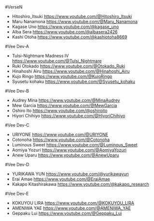 #VerseN
- Hitoshiro_Itsuki
https://www.youtube.com/@Hitoshiro_Itsuki
- Maru Nanamona
https://www.youtube.com/@Maru_Nanamona
- Kagase Uno
https://www.youtube.com/@kagase_uno
- Alba Sera
https://www.youtube.com/@albasera2426
- Kashi Otoha
https://www.youtube.com/@kashiotoha8669

#Vee Dev-A
- Tulsi-Nightmare Madness IV
https://www.youtube.com/@Tulsi_Nightmare
- Ruki Otokado
https://www.youtube.com/@Otokado_Ruki
- Hinahoshi Airu
https://www.youtube.com/@Hinahoshi_Airu
- Kujo Ringo
https://www.youtube.com/@KujoRingo
- Syusetu kohaku
https://www.youtube.com/@Syusetu_kohaku

#Vee Dev-B
- Audrey Mina
https://www.youtube.com/@MinaAudrey
- Mew Garcia
https://www.youtube.com/@MewGarcia
- Oshiro Ito
https://www.youtube.com/@oshiroito
- Hiyori Chihiyo
https://www.youtube.com/@HiyoriChihiyo

#Vee Dev-C
- URIYONE
https://www.youtube.com/@URIYONE
- Cotonoha
https://www.youtube.com/@Cotonoha
- Luminous Sweet
https://www.youtube.com/@Luminous_Sweet
- Aomiya Yozuri
https://www.youtube.com/@AomiyaYozuri
- Anew Uparu
https://www.youtube.com/@AnewUparu

#Vee Dev-D
- YURIKAWA YUN
https://www.youtube.com/@yurikawayun
- Erai Amae
https://www.youtube.com/@EraiAmae
- Kakapo Kitashirakawa
https://www.youtube.com/@kakapo_research

#Vee Dev-E
 - KOKUYOU LIRA
https://www.youtube.com/@KOKUYOU_LIRA
- AMENIWA YAE
https://www.youtube.com/@AMENIWA_YAE
- Geppaku Lui
https://www.youtube.com/@Geppaku_Lui